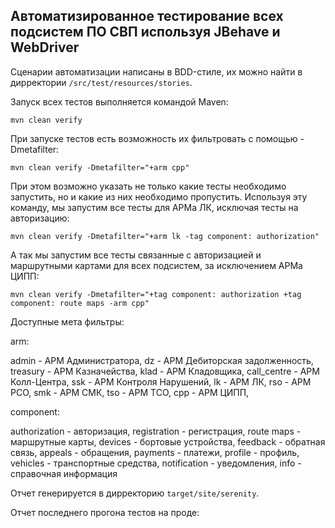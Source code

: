 ## Автоматизированное тестирование всех подсистем ПО СВП используя JBehave и WebDriver

Сценарии автоматизации написаны в BDD-стиле, их можно найти в дирректории `/src/test/resources/stories`.

Запуск всех тестов выполняется командой Maven:

```
mvn clean verify
```

При запуске тестов есть возможность их фильтровать с помощью -Dmetafilter:

```
mvn clean verify -Dmetafilter="+arm cpp"
```

При этом возможно указать не только какие тесты необходимо запустить, но и какие из них необходимо пропустить.
Используя эту команду, мы запустим все тесты для АРМа ЛК, исключая тесты на авторизацию:

```
mvn clean verify -Dmetafilter="+arm lk -tag component: authorization"
```

А так мы запустим все тесты связанные с авторизацией и маршрутными картами для всех подсистем, за исключением АРМа ЦИПП:
 
```
mvn clean verify -Dmetafilter="+tag component: authorization +tag component: route maps -arm cpp"
```

Доступные мета фильтры:

arm: 

admin - АРМ Администратора,
dz - АРМ Дебиторская задолженность,
treasury - АРМ Казначейства,
klad - АРМ Кладовщика,
call_centre - АРМ Колл-Центра,
ssk - АРМ Контроля Нарушений,
lk - АРМ ЛК,
rso - АРМ РСО,
smk - АРМ СМК,
tso - АРМ ТСО,
cpp - АРМ ЦИПП,



component:

authorization - авторизация,
registration - регистрация,
route maps - маршрутные карты,
devices - бортовые устройства,
feedback - обратная связь,
appeals - обращения,
payments - платежи,
profile - профиль,
vehicles - транспортные средства,
notification - уведомления,
info - справочная информация

Отчет генерируется в дирректорию `target/site/serenity`.

Отчет последнего прогона тестов на проде: 

